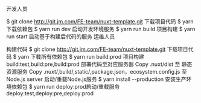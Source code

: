 开发人员

$ git clone http://git.jm.com/FE-team/nuxt-template.git 下载项目代码
$ yarn 下载依赖包
$ yarn run dev 启动开发环境服务
$ yarn run build 项目构建
$ yarn run start 启动基于构建后代码的服务
运维人员

构建代码
$ git clone http://git.jm.com/FE-team/nuxt-template.git 下载项目代码
$ yarn 下载所有依赖包
$ yarn run build:prod 项目构建 build:test,build:pre,build:prod
部署代码至对应服务器
Copy .nuxt/dist 至 静态资源服务
Copy .nuxt/,build/,static/,package.json，ecosystem.config.js 至 Node.js server
启动/重载Node.js服务
$ yarn install --production 安装生产环境依赖包
$ yarn run deploy:prod启动/重载服务 deploy:test,deploy:pre,deploy:prod
